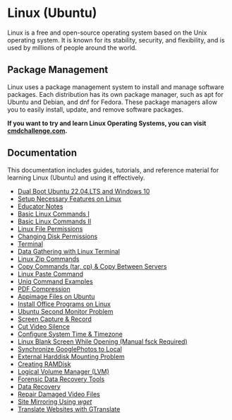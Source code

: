 # Linux (Ubuntu)

Linux is a free and open-source operating system based on the Unix operating system. It is known for its stability, security, and flexibility, and is used by millions of people around the world.

## Package Management

Linux uses a package management system to install and manage software packages. Each distribution has its own package manager, such as apt for Ubuntu and Debian, and dnf for Fedora. These package managers allow you to easily install, update, and remove software packages.

**If you want to try and learn Linux Operating Systems, you can visit [cmdchallenge.com](https://cmdchallenge.com/).**

## Documentation

This documentation includes guides, tutorials, and reference material for learning Linux (Ubuntu) and using it effectively.

- [Dual Boot Ubuntu 22.04.LTS and Windows 10](./00.dual.boot.ubuntu.22.04.1.lts.and.windows10.md)
- [Setup Necessary Features on Linux](./01.setup.necessary.features.on.linux.md)
- [Educator Notes](./02.egitmen.notlari.md)
- [Basic Linux Commands I](./03.temel.linux.komutlari1.md)
- [Basic Linux Commands II](./04.temel.linux.komutlari2.md)
- [Linux File Permissions](./05.linux.dosya.izinleri.md)
- [Changing Disk Permissions](./06.changing.disk.permissions.md)
- [Terminal](./07.terminal.md)
- [Data Gathering with Linux Terminal](./08.linux.terminal.ile.veri.toplama.md)
- [Linux Zip Commands](./09.linux.zip.komutlari.md)
- [Copy Commands (tar, cp) & Copy Between Servers](./15.copy.with.tar.cp.md)
- [Linux Paste Command](./28.paste.command.md)
- [Uniq Command Examples](./27.uniq.command.examples.md)
- [PDF Compression](./26.compress.pdf.md)
- [Appimage Files on Ubuntu](./10.how.to.use.appimage.files.md)
- [Install Office Programs on Linux](./23.office.on.linux.md)
- [Ubuntu Second Monitor Problem](./11.second.monitor.problem.md)
- [Screen Capture & Record](./12.screen.capture.md)
- [Cut Video Silence](./29.delete.slience.from.video.md)
- [Configure System Time & Timezone](./13.set.system.time.md)
- [Linux Blank Screen While Opening (Manual fsck Required)](./17.duplicate.or.bad.block.fsck.md)
- [Synchronize GooglePhotos to Local](./25.sync.googlephotos.md)
- [External Harddisk Mounting Problem](./14.mounting.external.harddisk.md)
- [Creating RAMDisk](./16.creating.ramdisk.md)
- [Logical Volume Manager (LVM)](./19.lvm.md)
- [Forensic Data Recovery Tools](./20.forensic.data.recovery.tools.md)
- [Data Recovery](./21.data.recovery.md)
- [Repair Damaged Video Files](./22.repairing.damaged.videos.md)
- [Site Mirroring Using _wget_](./18.site.mirroring.md)
- [Translate Websites with GTranslate](./24.website.translation.md)
